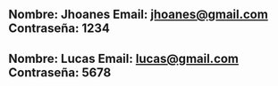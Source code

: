 Nombre: Jhoanes
Email: jhoanes@gmail.com
Contraseña: 1234
------------------------
Nombre: Lucas
Email: lucas@gmail.com
Contraseña: 5678
------------------------
